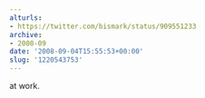 ```yaml
---
alturls:
- https://twitter.com/bismark/status/909551233
archive:
- 2008-09
date: '2008-09-04T15:55:53+00:00'
slug: '1220543753'
---
```


at work.

